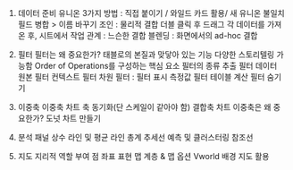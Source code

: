 1. 데이터 준비
유니온 
3가지 방법 : 직접 붙이기 / 와일드 카드 활용/ 새 유니온
불일치 필드 병합 > 이름 바꾸기
조인 : 물리적 결합
더블 클릭 후 드래그
각 데이터를 가져온 후, 시트에서 작업
관계 : 느슨한 결합
블렌딩 : 화면에서의 ad-hoc 결합

2. 필터
필터는 왜 중요한가?
태블로의 본질과 맞닿아 있는 기능
다양한 스토리텔링 가능함
Order of Operations를 구성하는 핵심 요소
필터의 종류
추출 필터
데이터 원본 필터
컨텍스트 필터
차원 필터 : 필터 표시
측정값 필터
테이블 계산 필터
숨기기

3. 이중축
이중축 차트
축 동기화(단 스케일이 같아야 함)
결합축 차트
이중축은 왜 중요한가?
도넛 차트 만들기

4. 분석 패널
상수 라인 및 평균 라인
총계
추세선
예측 및 클러스터링
참조선

5. 지도
지리적 역할 부여
점 좌표 표현
맵 계층 & 맵 옵션
Vworld 배경 지도 활용

